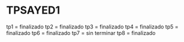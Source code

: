 # TPSAYED1

tp1 = finalizado
tp2 = finalizado
tp3 = finalizado
tp4 = finalizado
tp5 = finalizado
tp6 = finalizado
tp7 = sin terminar
tp8 = finalizado
